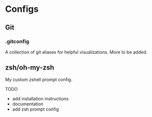 # Configs

## Git
### .gitconfig
A collection of git aliases for helpful visualizations. More to be added.

## zsh/oh-my-zsh
My custom zshell prompt config.

TODO
- add installation instructions
- documentation
- add zsh prompt config